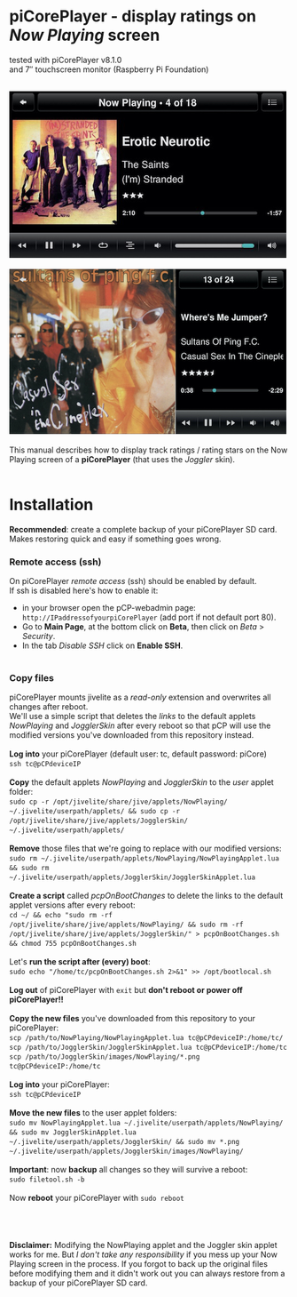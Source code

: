 piCorePlayer - display ratings on *Now Playing* screen
====
tested with piCorePlayer v8.1.0<br>
and 7″ touchscreen monitor (Raspberry Pi Foundation)<br><br>

![screenshot1](../screenshots/pcp1.jpg)<br><br>
![screenshot2](../screenshots/pcp2.jpg)
<br><br>
This manual describes how to display track ratings / rating stars on the Now Playing screen of a **piCorePlayer** (that uses the *Joggler* skin).<br><br>


# Installation

**Recommended**: create a complete backup of your piCorePlayer SD card. Makes restoring quick and easy if something goes wrong.

### Remote access (ssh)
On piCorePlayer *remote access* (ssh) should be enabled by default.<br>
If ssh is disabled here's how to enable it:<br>
- in your browser open the pCP-webadmin page: `http://IPaddressofyourpiCorePlayer` (add port if not default port 80).<br>
- Go to **Main Page**, at the bottom click on **Beta**, then click on *Beta* > *Security*.<br>
- In the tab *Disable SSH* click on **Enable SSH**.
<br><br>

### Copy files
piCorePlayer mounts jivelite as a *read-only* extension and overwrites all changes after reboot.<br>
We'll use a simple script that deletes the *links* to the default applets *NowPlaying* and *JogglerSkin* after every reboot so that pCP will use the modified versions you've downloaded from this repository instead.
<br><br>
**Log into** your piCorePlayer (default user: tc, default password: piCore)
<br>
`ssh tc@pCPdeviceIP`
<br><br>
**Copy** the default applets *NowPlaying* and *JogglerSkin* to the *user* applet folder:<br>
`sudo cp -r /opt/jivelite/share/jive/applets/NowPlaying/ ~/.jivelite/userpath/applets/ && sudo cp -r /opt/jivelite/share/jive/applets/JogglerSkin/ ~/.jivelite/userpath/applets/`
<br><br>
**Remove** those files that we're going to replace with our modified versions:<br>
`sudo rm ~/.jivelite/userpath/applets/NowPlaying/NowPlayingApplet.lua && sudo rm ~/.jivelite/userpath/applets/JogglerSkin/JogglerSkinApplet.lua`
<br><br>
**Create a script** called *pcpOnBootChanges* to delete the links to the default applet versions after every reboot:<br>
`cd ~/ && echo "sudo rm -rf /opt/jivelite/share/jive/applets/NowPlaying/ && sudo rm -rf /opt/jivelite/share/jive/applets/JogglerSkin/" > pcpOnBootChanges.sh && chmod 755 pcpOnBootChanges.sh`
<br><br>
Let's **run the script after (every) boot**:<br>
`sudo echo "/home/tc/pcpOnBootChanges.sh 2>&1" >> /opt/bootlocal.sh`
<br><br>
**Log out** of piCorePlayer with `exit` but **don't reboot or power off piCorePlayer!!**
<br><br>
**Copy the new files** you've downloaded from this repository to your piCorePlayer:<br>
`scp /path/to/NowPlaying/NowPlayingApplet.lua tc@pCPdeviceIP:/home/tc/`<br>
`scp /path/to/JogglerSkin/JogglerSkinApplet.lua tc@pCPdeviceIP:/home/tc`<br>
`scp /path/to/JogglerSkin/images/NowPlaying/*.png tc@pCPdeviceIP:/home/tc`
<br><br>
**Log into** your piCorePlayer:<br>
`ssh tc@pCPdeviceIP`
<br><br>
**Move the new files** to the user applet folders:<br>
`sudo mv NowPlayingApplet.lua ~/.jivelite/userpath/applets/NowPlaying/ && sudo mv JogglerSkinApplet.lua ~/.jivelite/userpath/applets/JogglerSkin/ && sudo mv *.png ~/.jivelite/userpath/applets/JogglerSkin/images/NowPlaying/`
<br><br>
**Important**: now **backup** all changes so they will survive a reboot:<br>
`sudo filetool.sh -b`<br><br>
Now **reboot** your piCorePlayer with `sudo reboot`
<br><br><br><br><br>
**Disclaimer:** Modifying the NowPlaying applet and the Joggler skin applet works for me. But *I don't take any responsibility* if you mess up your Now Playing screen in the process. If you forgot to back up the original files before modifying them and it didn't work out you can always restore from a backup of your piCorePlayer SD card.
